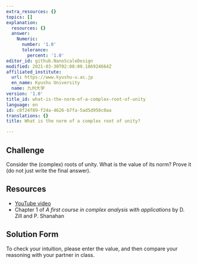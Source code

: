```yaml
---
extra_resources: {}
topics: []
explanation:
  resources: {}
  answer:
    Numeric:
      number: '1.0'
      tolerance:
        percent: '1.0'
editor_id: github.NanoScaleDesign
modified: 2021-03-30T02:08:00.186924664Z
affiliated_institute:
  url: https://www.kyushu-u.ac.jp
  en_name: Kyushu University
  name: 九州大学
version: '1.0'
title_id: what-is-the-norm-of-a-complex-root-of-unity
language: en
id: c8f24f89-f24a-4626-b7fa-5ad5d950c0aa
translations: {}
title: What is the norm of a complex root of unity?

---
```


## Challenge

Consider the (complex) roots of unity. What is the value of its norm? Prove it (do not just write the final answer).

## Resources
- [YouTube video](https://www.youtube.com/watch?v=yI2NeikrxoU&list=PLi7yHjesblV0sSfZzWdSUXGO683n_nJdQ&index=4)
- Chapter 1 of *A first course in complex analysis with applications* by D. Zill and P. Shanahan


## Solution Form
To check your intuition, please enter the value, and then compare your reasoning with your partner in class.